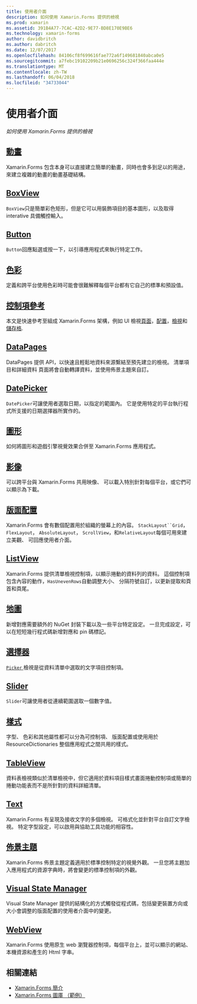 ```yaml
---
title: 使用者介面
description: 如何使用 Xamarin.Forms 提供的檢視
ms.prod: xamarin
ms.assetid: 391B4A77-7CAC-42D2-9E77-BD8E170E9BE6
ms.technology: xamarin-forms
author: davidbritch
ms.author: dabritch
ms.date: 12/07/2017
ms.openlocfilehash: 84106cf8f699616fae772a6f149681840abca0e5
ms.sourcegitcommit: a7febc19102209b21e0696256c324f366faa444e
ms.translationtype: MT
ms.contentlocale: zh-TW
ms.lasthandoff: 06/04/2018
ms.locfileid: "34733044"
---
```

# <a name="user-interface"></a>使用者介面

_如何使用 Xamarin.Forms 提供的檢視_

## <a name="animationanimationindexmd"></a>[動畫](animation/index.md)

Xamarin.Forms 包含本身可以直接建立簡單的動畫，同時也會多到足以的用途，來建立複雜的動畫的動畫基礎結構。

## <a name="boxviewboxviewmd"></a>[BoxView](boxview.md)

`BoxView`只是簡單彩色矩形，但是它可以用裝飾項目的基本圖形，以及取得 interative 具備觸控輸入。

## <a name="buttonbuttonmd"></a>[Button](button.md)

`Button`回應點選或按一下，以引導應用程式來執行特定工作。

## <a name="colorscolorsmd"></a>[色彩](colors.md)

定義和跨平台使用色彩時可能會很難解釋每個平台都有它自己的標準和預設值。

## <a name="controls-referencecontrolsindexmd"></a>[控制項參考](controls/index.md)

本文是快速參考至組成 Xamarin.Forms 架構，例如 UI 檢視[頁面](~/xamarin-forms/user-interface/controls/pages.md)，[配置](~/xamarin-forms/user-interface/controls/layouts.md)，[檢視](~/xamarin-forms/user-interface/controls/views.md)和[儲存格](~/xamarin-forms/user-interface/controls/cells.md).

## <a name="datapagesdatapagesindexmd"></a>[DataPages](datapages/index.md)

DataPages 提供 API，以快速且輕鬆地資料來源繫結至預先建立的檢視。 清單項目和詳細資料 頁面將會自動轉譯資料，並使用佈景主題來自訂。

## <a name="datepickerdatepickermd"></a>[DatePicker](datepicker.md)

`DatePicker`可讓使用者選取日期，以指定的範圍內。 它是使用特定的平台執行程式所支援的日期選擇器所實作的。

## <a name="graphicsgraphicsindexmd"></a>[圖形](graphics/index.md)

如何將圖形和遊戲引擎視覺效果合併至 Xamarin.Forms 應用程式。

## <a name="imagesimagesmd"></a>[影像](images.md)

可以跨平台與 Xamarin.Forms 共用映像、 可以載入特別針對每個平台，或它們可以顯示為下載。

## <a name="layoutslayoutsindexmd"></a>[版面配置](layouts/index.md)

Xamarin.Forms 會有數個配置用於組織的螢幕上的內容。 `StackLayout``Grid`， `FlexLayout`， `AbsoluteLayout`， `ScrollView`，和`RelativeLayout`每個可用來建立美觀、 可回應使用者介面。

## <a name="listviewlistviewindexmd"></a>[ListView](listview/index.md)

Xamarin.Forms 提供清單檢視控制項，以顯示捲動的資料列的資料。 這個控制項包含內容的動作，`HasUnevenRows`自動調整大小、 分隔符號自訂，以更新提取和頁首和頁尾。

## <a name="mapsmapmd"></a>[地圖](map.md)

新增對應需要額外的 NuGet 封裝下載以及一些平台特定設定。 一旦完成設定，可以在短短幾行程式碼新增對應和 pin 碼標記。

## <a name="pickerpickerindexmd"></a>[選擇器](picker/index.md)

[ `Picker` ](https://developer.xamarin.com/api/type/Xamarin.Forms.Picker/)檢視是從資料清單中選取的文字項目控制項。

## <a name="sliderslidermd"></a>[Slider](slider.md)

`Slider`可讓使用者從連續範圍選取一個數字值。

## <a name="stylesstylesindexmd"></a>[樣式](styles/index.md)

字型、 色彩和其他屬性都可以分為可控制項、 版面配置或使用用於 ResourceDictionaries 整個應用程式之間共用的樣式。

## <a name="tableviewtableviewmd"></a>[TableView](tableview.md)

資料表檢視類似於清單檢視中，但它適用於資料項目樣式畫面捲動控制項或簡單的捲動功能表而不是所針對的資料詳細清單。

## <a name="texttextindexmd"></a>[Text](text/index.md)

Xamarin.Forms 有呈現及接收文字的多個檢視。 可格式化並針對平台自訂文字檢視。 特定字型設定，可以啟用與協助工具功能的相容性。

## <a name="themesthemesindexmd"></a>[佈景主題](themes/index.md)

Xamarin.Forms 佈景主題定義適用於標準控制特定的視覺外觀。 一旦您將主題加入應用程式的資源字典時，將會變更的標準控制項的外觀。

## <a name="visual-state-managervisual-state-managermd"></a>[Visual State Manager](visual-state-manager.md)

Visual State Manager 提供的結構化的方式觸發從程式碼，包括變更裝置方向或大小會調整的版面配置的使用者介面中的變更。

## <a name="webviewwebviewmd"></a>[WebView](webview.md)

Xamarin.Forms 使用原生 web 瀏覽器控制項，每個平台上，並可以顯示的網站、 本機資源和產生的 Html 字串。


## <a name="related-links"></a>相關連結

- [Xamarin.Forms 簡介](~/xamarin-forms/get-started/introduction-to-xamarin-forms.md)
- [Xamarin.Forms 圖庫 （範例）](https://developer.xamarin.com/samples/FormsGallery/)
